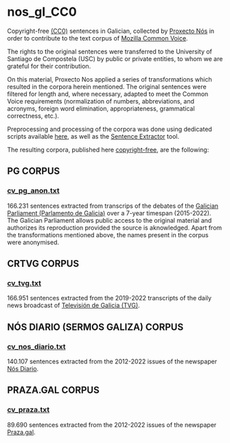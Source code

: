 # nos_gl_CC0
Copyright-free [(CC0)](https://creativecommons.org/publicdomain/zero/1.0/legalcode) sentences in Galician, collected by [Proxecto Nós](nos.gal) in order to contribute to the text corpus of [Mozilla Common Voice](https://commonvoice.mozilla.org/gl/).

The rights to the original sentences were transferred to the University of Santiago de Compostela (USC) by public or private entities, to whom we are grateful for their contribution.

On this material, Proxecto Nos applied a series of transformations which resulted in the corpora herein mentioned. The original sentences were filtered for length and, where necessary, adapted to meet the Common Voice requirements (normalization of numbers, abbreviations, and acronyms, foreign word elimination, appropriateness, grammatical correctness, etc.).

Preprocessing and processing of the corpora was done using dedicated scripts available [here](https://github.com/proxectonos/nos_gl_CC0/tree/main/Scripts), as well as the [Sentence Extractor](https://github.com/common-voice/cv-sentence-extractor) tool. 

The resulting corpora, published here [copyright-free](https://github.com/proxectonos/nos_gl_CC0/tree/main/CC0_Waiver), are the following:

## PG CORPUS
### [cv_pg_anon.txt](https://github.com/proxectonos/nos_gl_CC0/blob/main/cv_pg_anon.txt)

166.231 sentences extracted from transcrips of the debates of the [Galician Parliament (Parlamento de Galicia)](https://www.parlamentodegalicia.gal/) over a 7-year timespan (2015-2022). The Galician Parliament allows public access to the original material and authorizes its reproduction provided the source is aknowledged. Apart from the transformations mentioned above, the names present in the corpus were anonymised.

## CRTVG CORPUS
### [cv_tvg.txt](https://github.com/proxectonos/nos_gl_CC0/blob/main/cv_tvg.txt)

166.951 sentences extracted from the 2019-2022 transcripts of the daily news broadcast of [Televisión de Galicia (TVG)](http://www.crtvg.es/).


## NÓS DIARIO (SERMOS GALIZA) CORPUS
### [cv_nos_diario.txt](https://github.com/proxectonos/nos_gl_CC0/blob/main/cv_nos_diario.txt)

140.107 sentences extracted from the 2012-2022 issues of the newspaper [Nós Diario](https://www.nosdiario.gal/).

## PRAZA.GAL CORPUS
### [cv_praza.txt](https://github.com/proxectonos/nos_gl_CC0/blob/main/cv_praza.txt)

89.690 sentences extracted from the 2012-2022 issues of the newspaper [Praza.gal](https://praza.gal/). 
